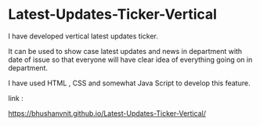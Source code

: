 # Latest-Updates-Ticker-Vertical #

I have developed vertical latest updates ticker.

It can be used to show case latest updates and news in department with date of issue so that everyone will have clear idea of everything going on in department. 

I have used HTML , CSS and  somewhat Java Script to develop this feature.

link :

https://bhushanvnit.github.io/Latest-Updates-Ticker-Vertical/
